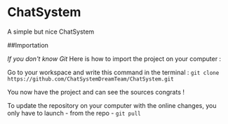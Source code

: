 ChatSystem
==========

A simple but nice ChatSystem

##Importation

*If you don't know Git* Here is how to import the project on your computer :

Go to your workspace and write this command in the terminal : `git clone https://github.com/ChatSystemDreamTeam/ChatSystem.git`

You now have the project and can see the sources congrats !

To update the repository on your computer with the online changes, you only have to launch - from the repo - `git pull` 
